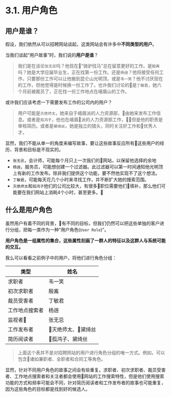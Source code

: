 # 3.1. 用户角色

## 用户是谁？

假设，我们依然从可以招聘网站谈起，这类网站会有许多中**不同类型的用户**。

当我们谈起“用户故事”时，我们说的**用户是谁**？

>我们是在谈论`张无忌`吗？他现在“骑驴找马”总在留意更好的工作。是`殷离`吗？她是大学应届毕业生，正在找第一份工作。还是`杨逍`？他将接受任何工作，只要那份工作可以让他搬到昆仑山光明顶。或是`韦一笑`？他不讨厌现在的工作，但他觉得是时候换一份工作了。也许我们讨论的是`丁敏君`，她六个月前被裁员了，正在找一份工作地点在峨眉山的工作。

或许我们应该考虑一下需要发布工作的公司内的用户？

> 用户可能是`灭绝师太`，她来自于峨眉派的人力资源部，由她来发布工作信息。或者是`孤鸿子`，他也在峨眉派的人力资源部工作，但是他的职责是审核简历。或者是`黛绮丝`，她是独立的猎头，同时关注好工作和优秀人才。

显然，我们不能从单一的角度来编写故事，要让这些故事反应所有这些用户的经历、背景和目标是不现实的。

- `张无忌`，会计师，可能每个月只上一次我们的网站，以保留他选择的余地
- `杨逍`，服务员，可能想创建一个过滤器。此过滤器可以第一时间通知他光明顶上有新的工作发布。除非我们提供这个功能，要不然他实现不了这个想法。
- `丁敏君`，可能每天花几个小时来寻找工作，并不断扩大她的搜索范围。
- `灭绝师太`和`孤鸿子`他们的公司比较大，有很多职位需要他们填补，那么他们可能要在我们网站上消耗4个小时，甚至更多。

## 什么是用户角色

虽然用户有着不同的背景，有不同的目标，但我们仍然可以把这些单独的客户进行分组，把每一类作为一种“用户角色(`User Role`)”。

**用户角色是一组属性的集合，这些属性刻画了一群人的特征以及这群人与系统可能的交互。**

我么可以看看之前例子中的用户，将他们进行角色分组：

| 类型 | 姓名 |
|--|--|
| 求职者 | 韦一笑 |
| 初次求职者 | 殷离 |
| 裁员受害者 | 丁敏君 |
| 工作地点搜索者 | 杨逍 |
| 监视者 | 张无忌 |
| 工作发布者 | 灭绝师太、黛绮丝 |
| 简历阅读者 | 孤鸿子、黛绮丝 |

> 上面这个表并不是对招聘网站的用户进行角色分组的唯一方式。例如，可以包含诸如兼职者、全职者和合同工等角色。
 
 显然，针对不同用户角色的故事之间会有些重复。求职者、初次求职者、裁员受害者、工作地点搜索者和关注者都会使用网站的工作搜索特性，但是他们使用搜索功能的方式和频率可能会不同，针对简历阅读者和工作发布者的故事也可能重复，因为这些角色的目标都是找到好的候选人。